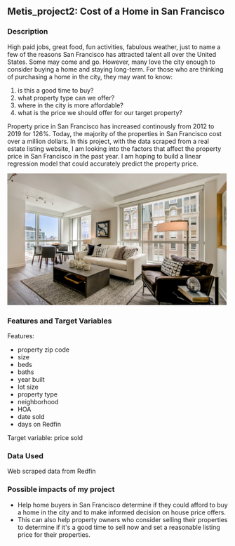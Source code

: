 ## Metis_project2: Cost of a Home in San Francisco

### Description
 High paid jobs, great food, fun activities, fabulous weather, just to name a few of the reasons San Francisco has attracted talent all over the United States. Some may come and go. However, many love the  city enough to consider buying a home and staying long-term. For those who are thinking of purchasing a home in the city, they may want to know:
1. is this a good time to buy? 
2. what property type can we offer? 
3. where in the city is more affordable? 
4. what is the price we should offer for our target property? 

Property price in San Francisco has increased continously from 2012 to 2019 for 126%. Today, the majority of the properties in San Francisco cost over a million dollars. In this project, with the data scraped from a real estate listing website, I am looking into the factors that affect the property price in San Francisco in the past year. I am hoping to build a linear regression model that could accurately predict the property price. 

<img src="https://github.com/sarazong/Metis_project2/blob/master/project2_images/home.jpg" alt="home" width="500" height="300">

### Features and Target Variables
Features:
- property zip code
- size
- beds
- baths
- year built
- lot size
- property type
- neighborhood
- HOA
- date sold
- days on Redfin

Target variable: price sold

### Data Used
Web scraped data from Redfin

### Possible impacts of my project
- Help home buyers in San Francisco determine if they could afford to buy a home in the city and to make informed decision on house price offers. 
- This can also help property owners who consider selling their properties to determine if it's a good time to sell now and set a reasonable listing price for their properties.
